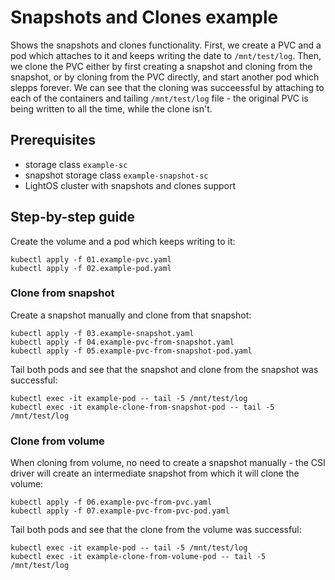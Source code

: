 # Snapshots and Clones example

Shows the snapshots and clones functionality.
First, we create a PVC and a pod which attaches to it and keeps writing the date to `/mnt/test/log`.
Then, we clone the PVC either by first creating a snapshot and cloning from the snapshot, or by cloning from the PVC directly, and start another pod which slepps forever.
We can see that the cloning was succeessful by attaching to each of the containers and tailing `/mnt/test/log` file - the original PVC is being written to all the time, while the clone isn't.

## Prerequisites

- storage class `example-sc` 
- snapshot storage class `example-snapshot-sc`
- LightOS cluster with snapshots and clones support

## Step-by-step guide

Create the volume and a pod which keeps writing to it:

```
kubectl apply -f 01.example-pvc.yaml
kubectl apply -f 02.example-pod.yaml
```

### Clone from snapshot

Create a snapshot manually and clone from that snapshot:

```
kubectl apply -f 03.example-snapshot.yaml
kubectl apply -f 04.example-pvc-from-snapshot.yaml
kubectl apply -f 05.example-pvc-from-snapshot-pod.yaml
```

Tail both pods and see that the snapshot and clone from the snapshot was successful:

```
kubectl exec -it example-pod -- tail -5 /mnt/test/log
kubectl exec -it example-clone-from-snapshot-pod -- tail -5 /mnt/test/log
```
### Clone from volume

When cloning from volume, no need to create a snapshot manually - the CSI driver will create an intermediate snapshot from which it will clone the volume:

```
kubectl apply -f 06.example-pvc-from-pvc.yaml
kubectl apply -f 07.example-pvc-from-pvc-pod.yaml
```

Tail both pods and see that the clone from the volume was successful:

```
kubectl exec -it example-pod -- tail -5 /mnt/test/log
kubectl exec -it example-clone-from-volume-pod -- tail -5 /mnt/test/log
```
